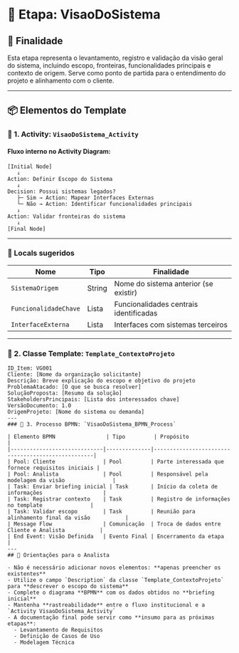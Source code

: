 # 🧭 Etapa: VisaoDoSistema

## 📘 Finalidade

Esta etapa representa o levantamento, registro e validação da visão geral do sistema, incluindo escopo, fronteiras, funcionalidades principais e contexto de origem. Serve como ponto de partida para o entendimento do projeto e alinhamento com o cliente.

---

## 📦 Elementos do Template

### 🔹 1. Activity: `VisaoDoSistema_Activity`

#### Fluxo interno no Activity Diagram:

```plaintext
[Initial Node]
   ↓
Action: Definir Escopo do Sistema
   ↓
Decision: Possui sistemas legados?
   ├─ Sim → Action: Mapear Interfaces Externas
   └─ Não → Action: Identificar funcionalidades principais
   ↓
Action: Validar fronteiras do sistema
   ↓
[Final Node]
```
---
### 🔹 Locals sugeridos

| Nome                | Tipo   | Finalidade                                    |
|---------------------|--------|-----------------------------------------------|
| `SistemaOrigem`     | String | Nome do sistema anterior (se existir)         |
| `FuncionalidadeChave` | Lista  | Funcionalidades centrais identificadas        |
| `InterfaceExterna` | Lista  | Interfaces com sistemas terceiros             |
---
### 🔹 2. Classe Template: `Template_ContextoProjeto`

```text
ID_Item: VG001  
Cliente: [Nome da organização solicitante]  
Descrição: Breve explicação do escopo e objetivo do projeto  
ProblemaAtacado: [O que se busca resolver]  
SoluçãoProposta: [Resumo da solução]  
StakeholdersPrincipais: [Lista dos interessados chave]  
VersãoDocumento: 1.0  
OrigemProjeto: [Nome do sistema ou demanda]
---
### 🔹 3. Processo BPMN: `VisaoDoSistema_BPMN_Process`

| Elemento BPMN                | Tipo         | Propósito                                         |
|-----------------------------|--------------|---------------------------------------------------|
| Pool: Cliente               | Pool         | Parte interessada que fornece requisitos iniciais |
| Pool: Analista              | Pool         | Responsável pela modelagem da visão               |
| Task: Enviar briefing inicial | Task       | Início da coleta de informações                   |
| Task: Registrar contexto    | Task         | Registro de informações no template               |
| Task: Validar escopo        | Task         | Reunião para alinhamento final da visão           |
| Message Flow                | Comunicação  | Troca de dados entre Cliente e Analista           |
| End Event: Visão Definida   | Evento Final | Encerramento da etapa                             |
---
## 📝 Orientações para o Analista

- Não é necessário adicionar novos elementos: **apenas preencher os existentes**
- Utilize o campo `Description` da classe `Template_ContextoProjeto` para **descrever o escopo do sistema**
- Complete o diagrama **BPMN** com os dados obtidos no **briefing inicial**
- Mantenha **rastreabilidade** entre o fluxo institucional e a `Activity VisaoDoSistema_Activity`
- A documentação final pode servir como **insumo para as próximas etapas**:
  - Levantamento de Requisitos
  - Definição de Casos de Uso
  - Modelagem Técnica

